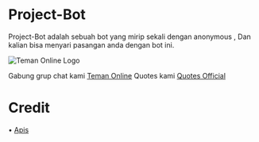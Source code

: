 # Project-Bot

Project-Bot adalah sebuah bot yang mirip sekali dengan anonymous , Dan kalian bisa menyari pasangan anda dengan bot ini.
 
![Teman Online Logo](https://telegra.ph/file/2ae553876a8e905b62f70.jpg)

Gabung grup chat kami [Teman Online](https://t.me/Cari_Teman_Online_Group)
Quotes kami [Quotes Official](https://t.me/Quotes_Channel_Official)

# Credit 

•    [Apis](https://github.com/apisuserbot)

